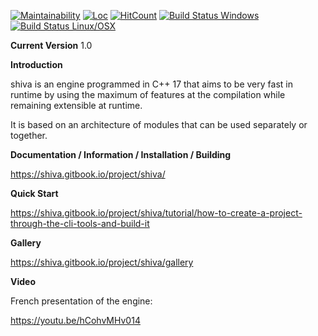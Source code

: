 [![Maintainability](https://api.codeclimate.com/v1/badges/b717c2a6e27890c8cab4/maintainability)](https://codeclimate.com/github/Milerius/shiva/maintainability)
[![Loc](https://tokei.rs/b1/github/Milerius/shiva)](https://github.com/Milerius/shiva)
[![HitCount](http://hits.dwyl.io/milerius/shiva.svg)](http://hits.dwyl.io/milerius/shiva)
[![Build Status Windows](http://ci.slyris.eu/buildStatus/icon?job=shiva)](http://ci.slyris.eu/job/shiva/)
[![Build Status Linux/OSX](http://ci.slyris.eu/buildStatus/icon?job=shiva-pipeline/master)](http://ci.slyris.eu/job/shiva-pipeline/job/master/)

**Current Version**
1.0

**Introduction**

shiva is an engine programmed in C++ 17 that aims to be very fast in runtime by using the maximum of features at the compilation while remaining extensible at runtime.

It is based on an architecture of modules that can be used separately or together.

**Documentation / Information / Installation / Building**

https://shiva.gitbook.io/project/shiva/

**Quick Start**

https://shiva.gitbook.io/project/shiva/tutorial/how-to-create-a-project-through-the-cli-tools-and-build-it

**Gallery**

https://shiva.gitbook.io/project/shiva/gallery

**Video**

French presentation of the engine:

https://youtu.be/hCohvMHv014
